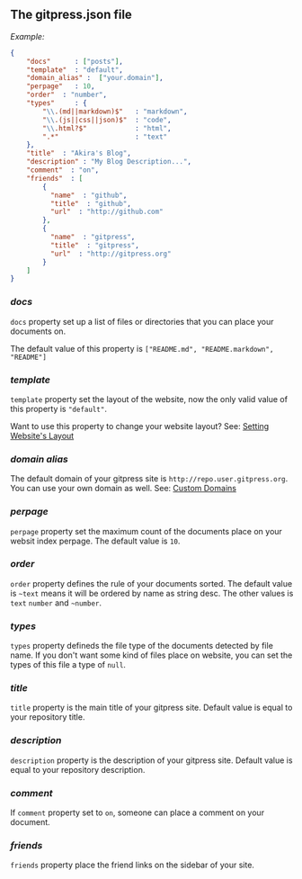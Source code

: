## The gitpress.json file

*Example:*

```json
{
	"docs"      : ["posts"],
	"template"	: "default",
	"domain_alias" :  ["your.domain"],	
	"perpage"   : 10,
	"order"  : "number",
	"types"     : {
		"\\.(md||markdown)$"   : "markdown", 
		"\\.(js||css||json)$"  : "code",
		"\\.html?$"            : "html",
		".*"                   : "text"		
	},
	"title"  : "Akira's Blog",
	"description" : "My Blog Description...",
	"comment"  : "on",
	"friends"  : [
		{
		  "name"  : "github",
		  "title"  : "github",
		  "url"  : "http://github.com"		  
		},
		{
		  "name"  : "gitpress",
		  "title"  : "gitpress",
		  "url"  : "http://gitpress.org"
		}
	] 
}
```

### *docs*

`docs` property set up a list of files or directories that you can place your documents on.

The default value of this property is `["README.md", "README.markdown", "README"]`

### *template*

`template` property set the layout of the website, now the only valid value of this property is `"default"`.

Want to use this property to change your website layout? See: [Setting Website's Layout](~docs/2-website-layouts.md)

### *domain alias*

The default domain of your gitpress site is `http://repo.user.gitpress.org`. You can use your own domain as well. See: [Custom Domains](~docs/3-set-custom-domains.md) 

### *perpage* 

`perpage` property set the maximum count of the documents place on your websit index perpage. The default value is `10`.

### *order*

`order` property defines the rule of your documents sorted. The default value is `~text` means it will be ordered by name as string desc. The other values is `text` `number` and `~number`.

### *types*

`types` property defineds the file type of the documents detected by file name. If you don't want some kind of files place on website, you can set the types of this file a type of `null`.

### *title*

`title` property is the main title of your gitpress site. Default value is equal to your repository title.

### *description*

`description` property is the description of your gitpress site. Default value is equal to your repository description.

### *comment*

If `comment` property set to `on`, someone can place a comment on your document. 

### *friends*

`friends` property place the friend links on the sidebar of your site.


